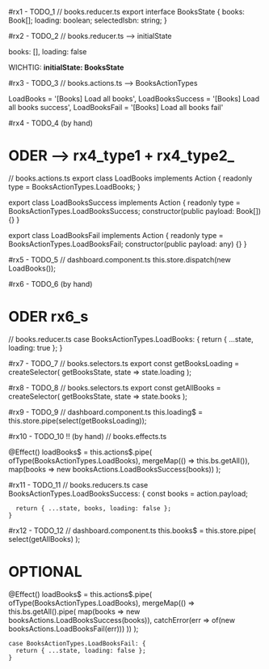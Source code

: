 #rx1 - TODO_1
// books.reducer.ts
export interface BooksState {
  books: Book[];
  loading: boolean;
  selectedIsbn: string;
}


#rx2 - TODO_2
// books.reducer.ts --> initialState

  books: [],
  loading: false
  
WICHTIG: 
__initialState: BooksState__


#rx3 - TODO_3
// books.actions.ts --> BooksActionTypes

  LoadBooks = '[Books] Load all books',
  LoadBooksSuccess = '[Books] Load all books success',
  LoadBooksFail = '[Books] Load all books fail'
  
  
#rx4 - TODO_4 (by hand)
# ODER --> rx4_type1 + rx4_type2_
// books.actions.ts
export class LoadBooks implements Action {
  readonly type = BooksActionTypes.LoadBooks;
}

export class LoadBooksSuccess implements Action {
  readonly type = BooksActionTypes.LoadBooksSuccess;
  constructor(public payload: Book[]) {}
}

export class LoadBooksFail implements Action {
  readonly type = BooksActionTypes.LoadBooksFail;
  constructor(public payload: any) {}
}

#rx5 - TODO_5
// dashboard.component.ts
this.store.dispatch(new LoadBooks());


#rx6 - TODO_6 (by hand)
# ODER rx6_s
// books.reducer.ts 
    case BooksActionTypes.LoadBooks: {
      return { ...state, loading: true };
    }
	
#rx7 - TODO_7
// books.selectors.ts
export const getBooksLoading = createSelector(
  getBooksState,
  state => state.loading
);


#rx8 - TODO_8
// books.selectors.ts
export const getAllBooks = createSelector(
  getBooksState,
  state => state.books
);


#rx9 - TODO_9
// dashboard.component.ts
    this.loading$ = this.store.pipe(select(getBooksLoading));
	
	
#rx10 - TODO_10 !! (by hand)
// books.effects.ts

  @Effect()
  loadBooks$ = this.actions$.pipe(
    ofType(BooksActionTypes.LoadBooks),
    mergeMap(() => this.bs.getAll()),
    map(books => new booksActions.LoadBooksSuccess(books))
  );
  
  
#rx11 - TODO_11
// books.reducers.ts
    case BooksActionTypes.LoadBooksSuccess: {
      const books = action.payload;

      return { ...state, books, loading: false };
    }

#rx12 - TODO_12
// dashboard.component.ts
    this.books$ = this.store.pipe(
      select(getAllBooks)
    );


# OPTIONAL

  @Effect()
  loadBooks$ = this.actions$.pipe(
    ofType(BooksActionTypes.LoadBooks),
    mergeMap(() => this.bs.getAll().pipe(
      map(books => new booksActions.LoadBooksSuccess(books)),
      catchError(err => of(new booksActions.LoadBooksFail(err)))
    ))
  );

    case BooksActionTypes.LoadBooksFail: {
      return { ...state, loading: false };
    }

